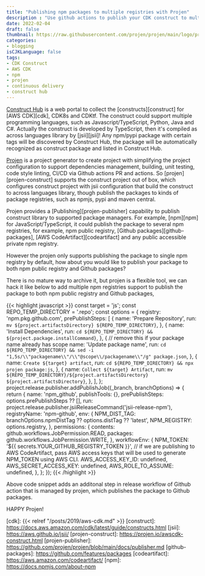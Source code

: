 ```yaml
---
title: "Publishing npm packages to multiple registries with Projen"
description : "Use github actions to publish your CDK construct to multiple npm registries"
date: 2022-02-04
draft: false
thumbnail: https://raw.githubusercontent.com/projen/projen/main/logo/projen.svg
categories:
- blogging
isCJKLanguage: false
tags:
- CDK Construct
- AWS CDK
- npm
- projen
- continuous delivery
- construct hub
---
```


[Construct Hub][construct-hub] is a web portal to collect the [constructs][construct] for [AWS CDK][cdk], CDK8s and CDKtf. 
The construct could support multiple programming languages, such as Javascript/TypeScript, Python, Java and C#. 
Actually the construct is developed by TypeScript, then it's compiled as across languages library by [jsii][jsii]!
Any npm/pypi package with certain tags will be discovered by Construct Hub, the package will be automatically recognized as
construct package and listed in Construct Hub.

[Projen][projen] is a project generator to create project with simplifying the project configuration to support dependencies management,
building, unit testing, code style linting, CI/CD via Github actions PR and actions. So [projen][projen-construct]
supports the construct project out of box, which configures construct project with jsii configuration 
that build the construct to across languages library, though publish the packages
to kinds of package registries, such as npmjs, pypi and maven central.

<!--more-->

Projen provides a [Publishing][projen-publisher] capability to publish construct library to supported package managers. 
For example, [npm][npm] for JavaScript/TypeScript, it could publish the package to several npm registries, for example, npm public registry, 
[Github packages][github-packages], [AWS CodeArtifact][codeartifact] and any public accessible private npm registry.

However the projen only supports publishing the package to single npm registry by default, 
how about you would like to publish your package to both npm public registry and Github packages?

There is no mature way to archive it, but projen is a flexible tool, we can hack it like below to add multiple npm registries
support to publish the package to both npm public registry and Github packages,

{{< highlight javascript >}}
const target = 'js';
const REPO_TEMP_DIRECTORY = '.repo';
const options = {
  registry: 'npm.pkg.github.com',
  prePublishSteps: [
    {
      name: 'Prepare Repository',
      run: `mv ${project.artifactsDirectory} ${REPO_TEMP_DIRECTORY}`,
    },
    {
      name: 'Install Dependencies',
      run: `cd ${REPO_TEMP_DIRECTORY} && ${project.package.installCommand}`,
    },
    {
      // remove this if your package name already has scope
      name: 'Update package name',
      run: `cd ${REPO_TEMP_DIRECTORY} && sed -i "1,5s/\\"packagename\\"/\\"@scope\\/packagename\\"/g" package.json`,
    },
    {
      name: `Create ${target} artifact`,
      run: `cd ${REPO_TEMP_DIRECTORY} && npx projen package:js`,
    },
    {
      name: `Collect ${target} Artifact`,
      run: `mv ${REPO_TEMP_DIRECTORY}/${project.artifactsDirectory} ${project.artifactsDirectory}`,
    },
  ],
};
project.release.publisher.addPublishJob((_branch, branchOptions) => {
  return {
    name: 'npm_github',
    publishTools: {},
    prePublishSteps: options.prePublishSteps ?? [],
    run: project.release.publisher.jsiiReleaseCommand('jsii-release-npm'),
    registryName: 'npm-github',
    env: {
      NPM_DIST_TAG: branchOptions.npmDistTag ?? options.distTag ?? 'latest',
      NPM_REGISTRY: options.registry,
    },
    permissions: {
      contents: github.workflows.JobPermission.READ,
      packages: github.workflows.JobPermission.WRITE,
    },
    workflowEnv: {
      NPM_TOKEN: '${{ secrets.YOUR_GITHUB_REGISTRY_TOKEN }}',
      // if we are publishing to AWS CodeArtifact, pass AWS access keys that will be used to generate NPM_TOKEN using AWS CLI.
      AWS_ACCESS_KEY_ID: undefined,
      AWS_SECRET_ACCESS_KEY: undefined,
      AWS_ROLE_TO_ASSUME: undefined,
    },
  };
});
{{< /highlight >}}

Above code snippet adds an additonal step in release workflow of Github action that is managed by projen, which publishes the 
package to Github packages.

HAPPY Projen!

[projen]: https://github.com/projen/projen
[construct-hub]: https://constructs.dev/
[cdk]: {{< relref "/posts/2019/aws-cdk.md" >}}
[construct]: https://docs.aws.amazon.com/cdk/latest/guide/constructs.html
[jsii]: https://aws.github.io/jsii/
[projen-construct]: https://projen.io/awscdk-construct.html
[projen-publisher]: https://github.com/projen/projen/blob/main/docs/publisher.md
[github-packages]: https://github.com/features/packages
[codeartifact]: https://aws.amazon.com/codeartifact/
[npm]: https://docs.npmjs.com/about-npm